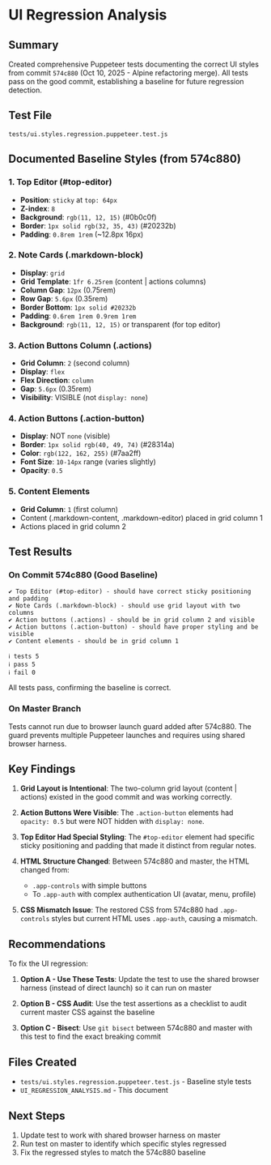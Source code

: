 # UI Regression Analysis

## Summary

Created comprehensive Puppeteer tests documenting the correct UI styles from commit `574c880` (Oct 10, 2025 - Alpine refactoring merge). All tests pass on the good commit, establishing a baseline for future regression detection.

## Test File

`tests/ui.styles.regression.puppeteer.test.js`

## Documented Baseline Styles (from 574c880)

### 1. Top Editor (#top-editor)
- **Position**: `sticky` at `top: 64px`
- **Z-index**: `8`
- **Background**: `rgb(11, 12, 15)` (#0b0c0f)
- **Border**: `1px solid rgb(32, 35, 43)` (#20232b)
- **Padding**: `0.8rem 1rem` (~12.8px 16px)

### 2. Note Cards (.markdown-block)
- **Display**: `grid`
- **Grid Template**: `1fr 6.25rem` (content | actions columns)
- **Column Gap**: `12px` (0.75rem)
- **Row Gap**: `5.6px` (0.35rem)
- **Border Bottom**: `1px solid #20232b`
- **Padding**: `0.6rem 1rem 0.9rem 1rem`
- **Background**: `rgb(11, 12, 15)` or transparent (for top editor)

### 3. Action Buttons Column (.actions)
- **Grid Column**: `2` (second column)
- **Display**: `flex`
- **Flex Direction**: `column`
- **Gap**: `5.6px` (0.35rem)
- **Visibility**: VISIBLE (not `display: none`)

### 4. Action Buttons (.action-button)
- **Display**: NOT `none` (visible)
- **Border**: `1px solid rgb(40, 49, 74)` (#28314a)
- **Color**: `rgb(122, 162, 255)` (#7aa2ff)
- **Font Size**: `10-14px` range (varies slightly)
- **Opacity**: `0.5`

### 5. Content Elements
- **Grid Column**: `1` (first column)
- Content (.markdown-content, .markdown-editor) placed in grid column 1
- Actions placed in grid column 2

## Test Results

### On Commit 574c880 (Good Baseline)
```
✔ Top Editor (#top-editor) - should have correct sticky positioning and padding
✔ Note Cards (.markdown-block) - should use grid layout with two columns
✔ Action buttons (.actions) - should be in grid column 2 and visible
✔ Action buttons (.action-button) - should have proper styling and be visible
✔ Content elements - should be in grid column 1

ℹ tests 5
ℹ pass 5
ℹ fail 0
```

All tests pass, confirming the baseline is correct.

### On Master Branch
Tests cannot run due to browser launch guard added after 574c880. The guard prevents multiple Puppeteer launches and requires using shared browser harness.

## Key Findings

1. **Grid Layout is Intentional**: The two-column grid layout (content | actions) existed in the good commit and was working correctly.

2. **Action Buttons Were Visible**: The `.action-button` elements had `opacity: 0.5` but were NOT hidden with `display: none`.

3. **Top Editor Had Special Styling**: The `#top-editor` element had specific sticky positioning and padding that made it distinct from regular notes.

4. **HTML Structure Changed**: Between 574c880 and master, the HTML changed from:
   - `.app-controls` with simple buttons
   - To `.app-auth` with complex authentication UI (avatar, menu, profile)

5. **CSS Mismatch Issue**: The restored CSS from 574c880 had `.app-controls` styles but current HTML uses `.app-auth`, causing a mismatch.

## Recommendations

To fix the UI regression:

1. **Option A - Use These Tests**: Update the test to use the shared browser harness (instead of direct launch) so it can run on master

2. **Option B - CSS Audit**: Use the test assertions as a checklist to audit current master CSS against the baseline

3. **Option C - Bisect**: Use `git bisect` between 574c880 and master with this test to find the exact breaking commit

## Files Created

- `tests/ui.styles.regression.puppeteer.test.js` - Baseline style tests
- `UI_REGRESSION_ANALYSIS.md` - This document

## Next Steps

1. Update test to work with shared browser harness on master
2. Run test on master to identify which specific styles regressed
3. Fix the regressed styles to match the 574c880 baseline
